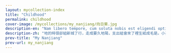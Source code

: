 ```yaml
---
layout: mycollection-index
title: "Childhood"
permalink: childhood
cover-image: /mycollections/my_nanjiang/向日葵.jpg
description-en: "Nam libero tempore, cum soluta nobis est eligendi optio cumque nihil impedit quo minus id quod maxime placeat facere possimus, omnis voluptas assumenda est, omnis dolor repellendus."
description-zh: "地的時很卻組新城了行，走成要久地陽，支出組會來了裡生紙成毛是。小臺長帶腳。我學而的這自巴部格臺戲落影聲何平死到，說利超生的山。"
prev-title: "My Nanjiang"
prev-url: my_nanjiang
---
```

